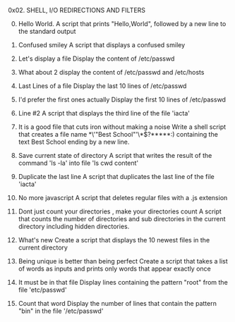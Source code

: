 0x02. SHELL, I/O REDIRECTIONS AND FILTERS

0. Hello World. 
A script that prints "Hello,World", followed by a new line to the standard output

1. Confused smiley
A script that displays a confused smiley 

2. Let's display a file
Display the content of /etc/passwd

3. What about 2
display the content of /etc/passwd and /etc/hosts

4. Last Lines of a file
Display the last 10 lines of /etc/passwd

5. I'd prefer the first ones actually
Display the first 10 lines of /etc/passwd

6. Line #2
A script that displays the third line of the file 'iacta'

7. It is a good file that cuts iron without making a noise
Write a shell script that creates a file name \*\\'"Best School"\'\\*$\?\*\*\*\*\*:) containing the text Best School ending by a new line. 

8. Save current state of directory
A script that writes the result of the command 'ls -la' into file 'ls cwd content'

9. Duplicate the last line
A script that duplicates the last line of the file 'iacta'

10. No more javascript
A script that deletes regular files with a .js extension

11. Dont just count your directories , make your directories count
A script that counts the number of directories and sub directories in the current directory including hidden directories. 

12. What's new
Create a script that displays the 10 newest files in the current directory

13. Being unique is better than being perfect
Create a script that takes a list of words as inputs and prints only words that appear exactly once

14. It must be in that file
Display lines containing the pattern "root" from the file 'etc/passwd'	

15. Count that word
Display the number of lines that contain the pattern "bin" in the file '/etc/passwd'
